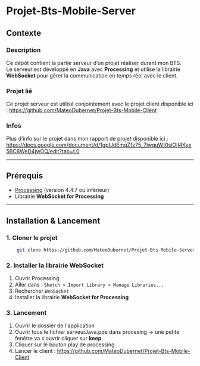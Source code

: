 ﻿# Projet-Bts-Mobile-Server
 
## Contexte

### Description
Ce dépôt contient la partie serveur d’un projet réaliser durant mon BTS.\
Le serveur est développé en **Java** avec **Processing** et utilise la librairie **WebSocket** pour gérer la communication en temps réel avec le client.

### Projet lié
Ce projet serveur est utilisé conjointement avec le projet client disponible ici :
https://github.com/MateoDubernet/Projet-Bts-Mobile-Client

### Infos
Plus d'info sur le projet dans mon rapport de projet disponible ici :
https://docs.google.com/document/d/1gpIJdEmqZfz75_7iwquWt0siOjI4Kyx5BC8WeD4jwOQ/edit?tab=t.0

---

## Prérequis
- [Processing](https://processing.org/download) (version 4.4.7 ou inférieur)
- Librairie **WebSocket for Processing**

---

## Installation & Lancement
### 1. Cloner le projet
```bash
    git clone https://github.com/MateoDubernet/Projet-Bts-Mobile-Server.git
```

### 2. Installer la librairie WebSocket
1. Ouvrir Processing
2. Aller dans : `Sketch > Import Library > Manage Libraries...`
3. Rechercher `WebSocket`
4. Installer la librairie **WebSocket for Processing**

### 3. Lancement
1. Ouvrir le dossier de l'application
2. Ouvrir tous le fichier serveurJava.pde dans procesing -> une petite fenêtre va s'ouvrir cliquer sur **keep**
3. Cliquer sur le bouton play de processing
4. Lancer le client : https://github.com/MateoDubernet/Projet-Bts-Mobile-Client


















